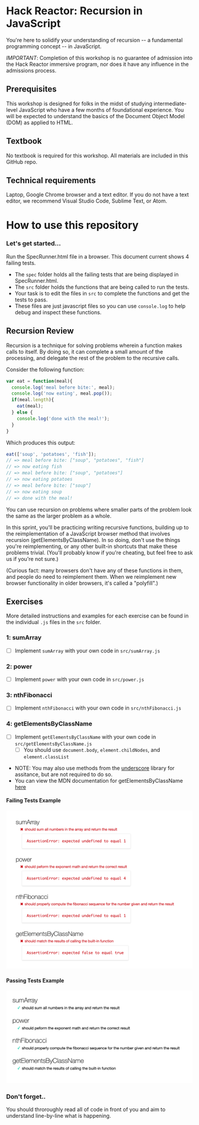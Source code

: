 # Hack Reactor: Recursion in JavaScript

You're here to solidify your understanding of recursion -- a fundamental programming concept -- in JavaScript.

*IMPORTANT*: Completion of this workshop is no guarantee of admission into the Hack Reactor immersive program, nor does it have any influence in the admissions process.

## Prerequisites

This workshop is designed for folks in the midst of studying intermediate-level JavaScript who have a few months of foundational experience. You will be expected to understand the basics of the Document Object Model (DOM) as applied to HTML.

## Textbook

No textbook is required for this workshop. All materials are included in this GitHub repo.

## Technical requirements

Laptop, Google Chrome browser and a text editor. If you do not have a text editor, we recommend Visual Studio Code, Sublime Text, or Atom.

# How to use this repository

### Let's get started...

Run the SpecRunner.html file in a browser. This document current shows 4 failing tests.

- The `spec` folder holds all the failing tests that are being displayed in SpecRunner.html.
- The `src` folder holds the functions that are being called to run the tests.
- Your task is to edit the files in `src` to complete the functions and get the tests to pass.
- These files are just javascript files so you can use `console.log` to help debug and inspect these functions.

## Recursion Review

Recursion is a technique for solving problems wherein a function makes calls to itself. By doing so, it can complete a small amount of the processing, and delegate the rest of the problem to the recursive calls.

Consider the following function:

```js
var eat = function(meal){
  console.log('meal before bite:', meal);
  console.log('now eating', meal.pop());
  if(meal.length){
    eat(meal);
  } else {
    console.log('done with the meal!');
  }
}
```

Which produces this output:

```js
eat(['soup', 'potatoes', 'fish']);
// => meal before bite: ["soup", "potatoes", "fish"]
// => now eating fish
// => meal before bite: ["soup", "potatoes"]
// => now eating potatoes
// => meal before bite: ["soup"]
// => now eating soup
// => done with the meal!
```

You can use recursion on problems where smaller parts of the problem look the same as the larger problem as a whole.

In this sprint, you'll be practicing writing recursive functions, building up to  the reimplementation of a JavaScript browser method that involves recursion (getElementsByClassName). In so doing, don't use the things you're reimplementing, or any other built-in shortcuts that make these problems trivial. (You'll probably know if you're cheating, but feel free to ask us if you're not sure.)

(Curious fact: many browsers don't have any of these functions in them, and people do need to reimplement them.  When we reimplement new browser functionality in older browsers, it's called a "polyfill".)

## Exercises

More detailed instructions and examples for each exercise can be found in the individual `.js` files in the `src` folder.

### 1: sumArray

- [ ] Implement `sumArray` with your own code in `src/sumArray.js`

### 2: power

- [ ] Implement `power` with your own code in `src/power.js`

### 3: nthFibonacci

- [ ] Implement `nthFibonacci` with your own code in `src/nthFibonacci.js`

### 4: getElementsByClassName

- [ ] Implement `getElementsByClassName` with your own code in `src/getElementsByClassName.js`
  - [ ] You should use `document.body`, `element.childNodes`, and `element.classList`
- NOTE: You may also use methods from the [underscore](https://underscorejs.org) library for assitance, but are not required to do so.
- You can view the MDN documentation for getElementsByClassName [here](https://developer.mozilla.org/en/docs/Web/API/Document/getElementsByClassName)

#### Failing Tests Example

![failing tests](images/failing-tests.png)

#### Passing Tests Example

![passing tests](images/passing-tests.png)

### Don't forget..

You should throroughly read all of code in front of you and aim to understand line-by-line what is happening.